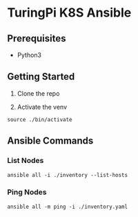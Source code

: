 # TuringPi K8S Ansible

## Prerequisites

* Python3

## Getting Started

1. Clone the repo 

2. Activate the venv

```
source ./bin/activate
```

## Ansible Commands

### List Nodes

```
ansible all -i ./inventory --list-hosts
```

### Ping Nodes

```
ansible all -m ping -i ./inventory.yaml
```